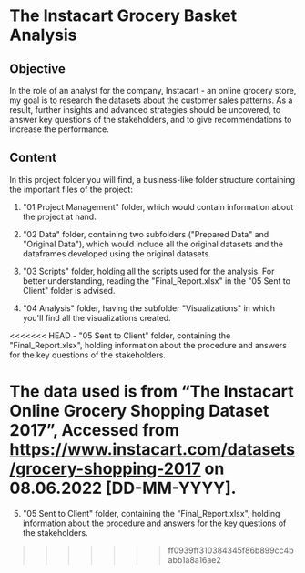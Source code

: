 # The Instacart Grocery Basket Analysis

## Objective

In the role of an analyst for the company, Instacart - an online grocery store, my goal is to research the datasets about the customer sales patterns. As a result, further insights and advanced strategies should be uncovered, to answer key questions of the stakeholders, and to give recommendations to increase the performance.

## Content

In this project folder you will find, a business-like folder structure containing the important files of the project:

1. "01 Project Management" folder, which would contain information about the project at hand.

2. "02 Data" folder, containing two subfolders ("Prepared Data" and "Original Data"), which would include all the original datasets and the dataframes developed using the original datasets.

3. "03 Scripts" folder, holding all the scripts used for the analysis. For better understanding, reading the "Final_Report.xlsx" in the "05 Sent to Client" folder is advised.

4. "04 Analysis" folder, having the subfolder "Visualizations" in which you'll find all the visualizations created.

<<<<<<< HEAD
	- "05 Sent to Client" folder, containing the "Final_Report.xlsx", holding information about the procedure and answers for the key questions of the stakeholders.


The data used is from “The Instacart Online Grocery Shopping Dataset 2017”, Accessed from https://www.instacart.com/datasets/grocery-shopping-2017 on 08.06.2022 [DD-MM-YYYY].
=======
5. "05 Sent to Client" folder, containing the "Final_Report.xlsx", holding information about the procedure and answers for the key questions of the stakeholders.
>>>>>>> ff0939ff310384345f86b899cc4babb1a8a16ae2
